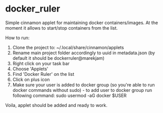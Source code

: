 # docker_ruler

Simple cinnamon applet for maintaining docker containers/images. At the moment it allows to start/stop containers from the list.

How to run:

1. Clone the project to: ~/.local/share/cinnamon/applets
2. Rename main project folder accordingly to uuid in metadata.json (by default it should be dockerruler@marekjam)
3. Right click on your task bar
4. Choose 'Applets'
5. Find 'Docker Ruler' on the list
6. Click on plus icon
7. Make sure your user is added to docker group (so you're able to run docker commands without sudo) - to add user to docker group run following command: sudo usermod -aG docker $USER

Voila, applet should be added and ready to work.
